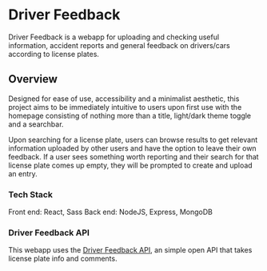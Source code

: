 # Driver Feedback

Driver Feedback is a webapp for uploading and checking useful information, accident reports and general feedback on drivers/cars according to license plates.

## Overview

Designed for ease of use, accessibility and a minimalist aesthetic, this project aims to be immediately intuitive to users upon first use with the homepage consisting of nothing more than a title, light/dark theme toggle and a searchbar.

Upon searching for a license plate, users can browse results to get relevant information uploaded by other users and have the option to leave their own feedback. If a user sees something worth reporting and their search for that license plate comes up empty, they will be prompted to create and upload an entry.

### Tech Stack

Front end: React, Sass
Back end: NodeJS, Express, MongoDB

### Driver Feedback API

This webapp uses the [Driver Feedback API](https://github.com/LoneHippie/driverfeedback_api), an simple open API that takes license plate info and comments.